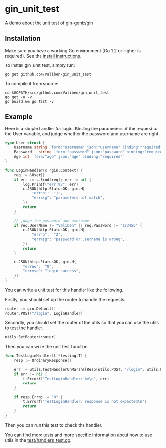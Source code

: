 gin_unit_test
========

A demo about the unit test of gin-gonic/gin

## Installation

Make sure you have a working Go environment (Go 1.2 or higher is required).
See the [install instructions](http://golang.org/doc/install.html).

To install gin_unit_test, simply run:

    go get github.com/Valiben/gin_unit_test

To compile it from source:

    cd $GOPATH/src/github.com/Valiben/gin_unit_test
    go get -u -v
    go build && go test -v

## Example

Here is a simple handler for login. Binding the parameters of the request to the User variable, and judge whether
 the password and username are right.

```go
type User struct {
	Username string `form:"username" json:"username" binding:"required"`
	Password   string `form:"password" json:"password" binding:"required"`
	Age int `form:"age" json:"age" binding:"required"`
}
```
```go
func LoginHandler(c *gin.Context) {
	req := &User{}
	if err := c.Bind(req); err != nil {
		log.Printf("err:%v", err)
		c.JSON(http.StatusOK, gin.H{
			"errno":  "1",
			"errmsg": "parameters not match",
		})
		return
	}

	// judge the password and username
	if req.UserName != "Valiben" || req.Password != "123456" {
		c.JSON(http.StatusOK, gin.H{
			"errno":  "2",
			"errmsg": "password or username is wrong",
		})
		return
	}

	c.JSON(http.StatusOK, gin.H{
		"errno":  "0",
		"errmsg": "login success",
	})
}
```

You can write a unit test for this handler like the following.

Firstly, you should set up the router to handle the requests.

```go
router := gin.Default()
router.POST("/login", LoginHandler)
```
Secondly, you should set the router of the utils so that you can use the utils to test the handler.

```go
utils.SetRouter(router)
```
Then you can write the unit test function.

```go
func TestLoginHandler(t *testing.T) {
	resp := OrdinaryResponse{}
	
	err := utils.TestHandlerUnMarshalResp(utils.POST, "/login", utils.Form, user, &resp)
	if err != nil {
		t.Errorf("TestLoginHandler: %v\n", err)
		return
	}
	
	if resp.Errno != "0" {
		t.Errorf("TestLoginHandler: response is not expected\n")
		return
	}
}
````

Then you can run this test to check the handler.

You can find more tests and more specific information about how to use utils in the [test/handlers_test.go](https://github.com/Valiben/gin_unit_test/blob/master/test/handlers_test.go).
